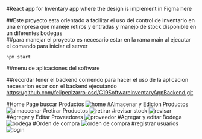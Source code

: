 #React app for Inventary app where the design is implement in Figma here

##Este proyecto esta orientado a facilitar el uso del control de inventario en una empresa que maneje retiros y entradas y manejo de stock disponible en un diferentes bodegas  
##para manejar el proyecto es necesario estar en la rama main al ejecutar el comando para iniciar el server 

```
npm start
```
##menu de aplicaciones del software

##recordar tener el backend corriendo para hacer el uso de la aplicacion necesarion estar con el backend ejecutando
https://github.com/felipepizarro-osd/C19SoftwareInventaryAppBackend.git

#Home Page buscar Productos
![home](https://user-images.githubusercontent.com/66143232/180619768-3de3a8b7-f772-4930-affd-9653716545fc.png)
#Almacenar y Edicion Productos
![almaccenar](https://user-images.githubusercontent.com/66143232/180619804-9b26331a-da96-44d9-b29e-6bd7a7d0177e.png)
#retirar Productos
![retirar](https://user-images.githubusercontent.com/66143232/180619883-6e7093fb-f444-4da0-a515-818a37c21b3a.png)
#revisar stock
![revisar](https://user-images.githubusercontent.com/66143232/180619904-4d402709-08ce-4ba8-8fd0-aafdb10f59b2.png)
#Agregar y Editar Proveedores
![proveedor](https://user-images.githubusercontent.com/66143232/180619915-4202a7a0-dda2-46cd-abfc-d0e03b588f77.png)
#Agregar y editar Bodega
![bodega](https://user-images.githubusercontent.com/66143232/180619936-7351b55b-30d3-4ac9-abe9-22fa15bd5f39.png)
#Orden de compra
![orden de compra](https://user-images.githubusercontent.com/66143232/180619953-b2befd83-1250-493b-911b-d61d9b687193.png)
#registrar usuarios
![login](https://user-images.githubusercontent.com/66143232/180619962-2fb98637-a21a-4a00-93c6-80f7db3f8572.png)
